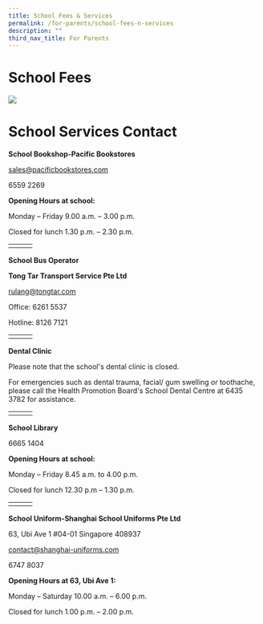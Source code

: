 ```yaml
---
title: School Fees & Services
permalink: /for-parents/school-fees-n-services
description: ""
third_nav_title: For Parents
---
```

# School Fees

![](/images/Monthly%20School%20Fees%20–%202020%20Onwards.jpg)


# School Services Contact

**School Bookshop-Pacific Bookstores**

 sales@pacificbookstores.com
 
 6559 2269

**Opening Hours at school:**

Monday – Friday 9.00 a.m. – 3.00 p.m.

Closed for lunch 1.30 p.m. – 2.30 p.m.

| |   |   |
|---|---|---|
|  |   |   |

**School Bus Operator**

**Tong Tar Transport Service Pte Ltd**

rulang@tongtar.com

Office: 6261 5537

Hotline: 8126 7121

| |   |   |
|---|---|---|
|  |   |   |


**Dental Clinic**

Please note that the school's dental clinic is closed.

For emergencies such as dental trauma, facial/ gum swelling or toothache, please call the Health Promotion Board's School Dental Centre at 
 6435 3782 for assistance. 
 
 | |   |   |
|---|---|---|
|  |   |   |

**School Library**

 6665 1404

**Opening Hours at school:**

Monday – Friday 8.45 a.m. to 4.00 p.m.

Closed for lunch 12.30 p.m – 1.30 p.m.
 
 | |   |   |
|---|---|---|
|  |   |   |

**School Uniform-Shanghai School Uniforms Pte Ltd**

63, Ubi Ave 1 #04-01 Singapore 408937

contact@shanghai-uniforms.com

6747 8037

**Opening Hours at 63, Ubi Ave 1:**

Monday – Saturday 10.00 a.m. – 6.00 p.m.

Closed for lunch 1.00 p.m. – 2.00 p.m.